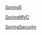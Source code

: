 [Spring5](https://github.com/Pumpkin9841/JavaNotes/blob/main/docx/Java/Spring5/Spring5-spring5.md)


[SpringMVC](https://github.com/Pumpkin9841/JavaNotes/blob/main/docx/Java/Spring5/SpringMVC.md)


[SpringSecurity](https://github.com/Pumpkin9841/JavaNotes/blob/main/docx/Java/Spring5/SpringSecurity.md)
